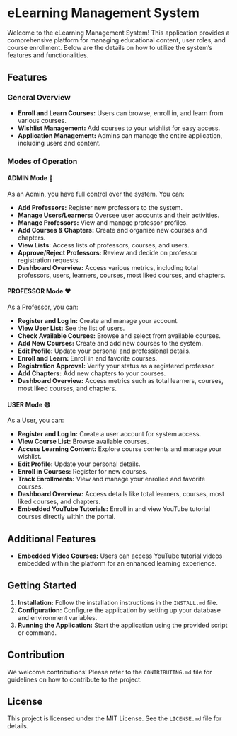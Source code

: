 # eLearning Management System

Welcome to the eLearning Management System! This application provides a comprehensive platform for managing educational content, user roles, and course enrollment. Below are the details on how to utilize the system’s features and functionalities.

## Features

### General Overview
- **Enroll and Learn Courses:** Users can browse, enroll in, and learn from various courses.
- **Wishlist Management:** Add courses to your wishlist for easy access.
- **Application Management:** Admins can manage the entire application, including users and content.

### Modes of Operation

#### ADMIN Mode 🔭
As an Admin, you have full control over the system. You can:
- **Add Professors:** Register new professors to the system.
- **Manage Users/Learners:** Oversee user accounts and their activities.
- **Manage Professors:** View and manage professor profiles.
- **Add Courses & Chapters:** Create and organize new courses and chapters.
- **View Lists:** Access lists of professors, courses, and users.
- **Approve/Reject Professors:** Review and decide on professor registration requests.
- **Dashboard Overview:** Access various metrics, including total professors, users, learners, courses, most liked courses, and chapters.

#### PROFESSOR Mode ❤️
As a Professor, you can:
- **Register and Log In:** Create and manage your account.
- **View User List:** See the list of users.
- **Check Available Courses:** Browse and select from available courses.
- **Add New Courses:** Create and add new courses to the system.
- **Edit Profile:** Update your personal and professional details.
- **Enroll and Learn:** Enroll in and favorite courses.
- **Registration Approval:** Verify your status as a registered professor.
- **Add Chapters:** Add new chapters to your courses.
- **Dashboard Overview:** Access metrics such as total learners, courses, most liked courses, and chapters.

#### USER Mode 😄
As a User, you can:
- **Register and Log In:** Create a user account for system access.
- **View Course List:** Browse available courses.
- **Access Learning Content:** Explore course contents and manage your wishlist.
- **Edit Profile:** Update your personal details.
- **Enroll in Courses:** Register for new courses.
- **Track Enrollments:** View and manage your enrolled and favorite courses.
- **Dashboard Overview:** Access details like total learners, courses, most liked courses, and chapters.
- **Embedded YouTube Tutorials:** Enroll in and view YouTube tutorial courses directly within the portal.

## Additional Features
- **Embedded Video Courses:** Users can access YouTube tutorial videos embedded within the platform for an enhanced learning experience.

## Getting Started
1. **Installation:** Follow the installation instructions in the `INSTALL.md` file.
2. **Configuration:** Configure the application by setting up your database and environment variables.
3. **Running the Application:** Start the application using the provided script or command.

## Contribution
We welcome contributions! Please refer to the `CONTRIBUTING.md` file for guidelines on how to contribute to the project.

## License
This project is licensed under the MIT License. See the `LICENSE.md` file for details.
